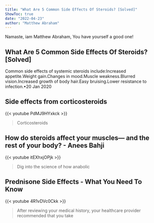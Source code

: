 ```yaml
---
title: "What Are 5 Common Side Effects Of Steroids? [Solved]"
ShowToc: true 
date: "2022-04-23"
author: "Matthew Abraham" 
---
```


Namaste, iam Matthew Abraham, You have yourself a good one!
## What Are 5 Common Side Effects Of Steroids? [Solved]
Common side effects of systemic steroids include:Increased appetite.Weight gain.Changes in mood.Muscle weakness.Blurred vision.Increased growth of body hair.Easy bruising.Lower resistance to infection.•20 Jan 2020

## Side effects from corticosteroids
{{< youtube PdMJ9HYxkck >}}
>Corticosteroids

## How do steroids affect your muscles— and the rest of your body? - Anees Bahji
{{< youtube itEXhxjOPjk >}}
>Dig into the science of how anabolic 

## Prednisone Side Effects - What You Need To Know
{{< youtube 4R1vDVc0Ckk >}}
>After reviewing your medical history, your healthcare provider recommended that you take 

